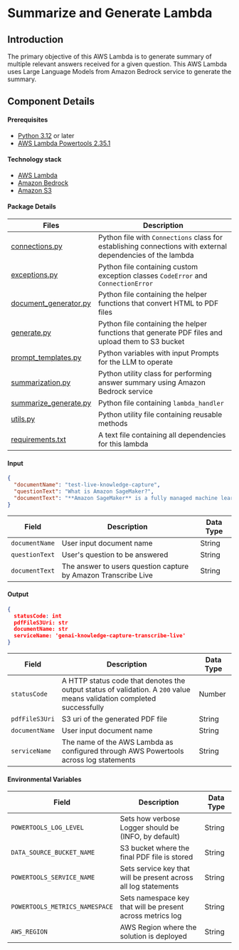 # Summarize and Generate Lambda

## Introduction

The primary objective of this AWS Lambda is to generate summary of multiple relevant answers received for a given question. This AWS Lambda uses Large Language Models from Amazon Bedrock service to generate the summary.

## Component Details

#### Prerequisites

- [Python 3.12](https://www.python.org/downloads/release/python-3120/) or later
- [AWS Lambda Powertools 2.35.1](https://docs.powertools.aws.dev/lambda/python/2.35.1/)

#### Technology stack

- [AWS Lambda](https://aws.amazon.com/lambda/)
- [Amazon Bedrock](https://aws.amazon.com/bedrock/)
- [Amazon S3](https://aws.amazon.com/s3/)

#### Package Details

| Files                                          | Description                                                                                                |
| ---------------------------------------------- | ---------------------------------------------------------------------------------------------------------- |
| [connections.py](connections.py)               | Python file with `Connections` class for establishing connections with external dependencies of the lambda |
| [exceptions.py](exceptions.py)                 | Python file containing custom exception classes `CodeError` and `ConnectionError`                          |
| [document_generator.py](document_generator.py) | Python file containing the helper functions that convert HTML to PDF files                                 |
| [generate.py](generate.py)                     | Python file containing the helper functions that generate PDF files and upload them to S3 bucket           |
| [prompt_templates.py](prompt_templates.py)     | Python variables with input Prompts for the LLM to operate                                                 |
| [summarization.py](summarization.py)           | Python utility class for performing answer summary using Amazon Bedrock service                            |
| [summarize_generate.py](summarize_generate.py) | Python file containing `lambda_handler`                                                                    |
| [utils.py](utils.py)                           | Python utility file containing reusable methods                                                            |
| [requirements.txt](requirements.txt)           | A text file containing all dependencies for this lambda                                                    |

#### Input

```json
{
  "documentName": "test-live-knowledge-capture",
  "questionText": "What is Amazon SageMaker?",
  "documentText": "**Amazon SageMaker** is a fully managed machine learning service that enables developers and data scientists to quickly build, train, and deploy machine learning models at scale."
}
```

| Field          | Description                                                    | Data Type |
| -------------- | -------------------------------------------------------------- | --------- |
| `documentName` | User input document name                                       | String    |
| `questionText` | User's question to be answered                                 | String    |
| `documentText` | The answer to users question capture by Amazon Transcribe Live | String    |

#### Output

```json
{
  statusCode: int
  pdfFileS3Uri: str
  documentName: str
  serviceName: 'genai-knowledge-capture-transcribe-live'
}
```

| Field          | Description                                                                                                            | Data Type |
| -------------- | ---------------------------------------------------------------------------------------------------------------------- | --------- |
| `statusCode`   | A HTTP status code that denotes the output status of validation. A `200` value means validation completed successfully | Number    |
| `pdfFileS3Uri` | S3 uri of the generated PDF file                                                                                       | String    |
| `documentName` | User input document name                                                                                               | String    |
| `serviceName`  | The name of the AWS Lambda as configured through AWS Powertools across log statements                                  | String    |

#### Environmental Variables

| Field                          | Description                                                     | Data Type |
| ------------------------------ | --------------------------------------------------------------- | --------- |
| `POWERTOOLS_LOG_LEVEL`         | Sets how verbose Logger should be (INFO, by default)            | String    |
| `DATA_SOURCE_BUCKET_NAME`      | S3 bucket where the final PDF file is stored                    | String    |
| `POWERTOOLS_SERVICE_NAME`      | Sets service key that will be present across all log statements | String    |
| `POWERTOOLS_METRICS_NAMESPACE` | Sets namespace key that will be present across metrics log      | String    |
| `AWS_REGION`                   | AWS Region where the solution is deployed                       | String    |
